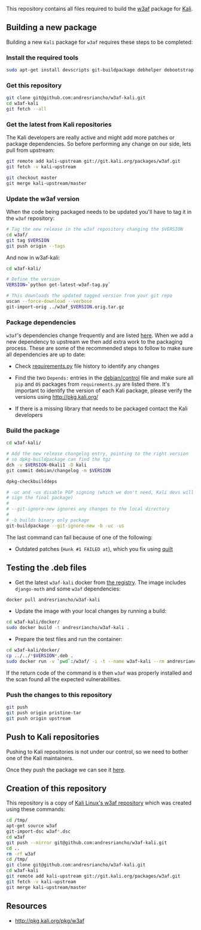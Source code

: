 This repository contains all files required to build the [w3af](https://github.com/andresriancho/w3af)
package for [Kali](http://www.kali.org/).

## Building a new package
Building a new `Kali` package for `w3af` requires these steps to be completed:

### Install the required tools
```bash
sudo apt-get install devscripts git-buildpackage debhelper debootstrap
```

### Get this repository
```bash
git clone git@github.com:andresriancho/w3af-kali.git
cd w3af-kali
git fetch --all
```

### Get the latest from Kali repositories

The Kali developers are really active and might add more patches or package dependencies.
So before performing any change on our side, lets pull from upstream:

```bash
git remote add kali-upstream git://git.kali.org/packages/w3af.git
git fetch -v kali-upstream

git checkout master
git merge kali-upstream/master
```

### Update the w3af version

When the code being packaged needs to be updated you'll have to tag it in the `w3af`
repository:
```bash
# Tag the new release in the w3af repository changing the $VERSION
cd w3af/
git tag $VERSION
git push origin --tags
```

And now in w3af-kali:
```bash
cd w3af-kali/

# Define the version
VERSION=`python get-latest-w3af-tag.py`

# This downloads the updated tagged version from your git repo
uscan --force-download --verbose
git-import-orig ../w3af_$VERSION.orig.tar.gz
```

### Package dependencies

`w3af`'s dependencies change frequently and are listed
[here](https://github.com/andresriancho/w3af/blob/master/w3af/core/controllers/dependency_check/requirements.py).
When we add a new dependency to upstream we then add extra work to the packaging
process. These are some of the recommended steps to follow to make sure all
dependencies are up to date:

 * Check [requirements.py](https://github.com/andresriancho/w3af/blob/master/w3af/core/controllers/dependency_check/requirements.py) file history to identify any changes

 * Find the two `Depends:` entries in the [debian/control](https://github.com/andresriancho/w3af-kali/blob/master/debian/control) file and make sure all `pip` and `OS` packages from `requirements.py` are listed there. It's important to identify the version of each Kali package, please verify the versions using http://pkg.kali.org/
 
 * If there is a missing library that needs to be packaged contact the Kali developers

### Build the package

```bash
cd w3af-kali/

# Add the new release changelog entry, pointing to the right version
# so dpkg-buildpackage can find the tgz
dch -v $VERSION-0kali1 -D kali
git commit debian/changelog -m $VERSION

dpkg-checkbuilddeps

# -uc and -us disable PGP signing (which we don't need, Kali devs will
# sign the final package)
#
# --git-ignore-new ignores any changes to the local directory
#
# -b builds binary only package
git-buildpackage --git-ignore-new -b -uc -us
```

The last command can fail because of one of the following:
 * Outdated patches (`Hunk #1 FAILED at`), which you fix using
 [quilt](https://pkg-perl.alioth.debian.org/howto/quilt.html#creating_a_patch)

## Testing the .deb files

 * Get the latest `w3af-kali` docker from [the registry](https://registry.hub.docker.com/u/andresriancho/w3af-kali/).
 The image includes `django-moth` and some `w3af` dependencies:

 ```bash
 docker pull andresriancho/w3af-kali
 ```

 * Update the image with your local changes by running a build:
 
 ```bash
 cd w3af-kali/docker/
 sudo docker build -t andresriancho/w3af-kali .
 ```
 
 * Prepare the test files and run the container:
 
 ```bash
 cd w3af-kali/docker/
 cp ../../*$VERSION*.deb .
 sudo docker run -v `pwd`:/w3af/ -i -t --name w3af-kali --rm andresriancho/w3af-kali $VERSION
 ```

 If the return code of the command is `0` then `w3af` was properly installed and the scan
 found all the expected vulnerabilities.

### Push the changes to this repository
```bash
git push
git push origin pristine-tar
git push origin upstream
```

## Push to Kali repositories
Pushing to Kali repositories is not under our control, so we need to bother one
of the Kali maintainers.

Once they push the package we can see it [here](http://pkg.kali.org/pkg/w3af).

## Creation of this repository
This repository is a copy of [Kali Linux's w3af repository](http://git.kali.org/gitweb/?p=packages/w3af.git;a=summary) which was created using these commands:

```bash
cd /tmp/
apt-get source w3af
git-import-dsc w3af*.dsc
cd w3af
git push --mirror git@github.com:andresriancho/w3af-kali.git
cd ..
rm -rf w3af
cd /tmp/
git clone git@github.com:andresriancho/w3af-kali.git
cd w3af-kali
git remote add kali-upstream git://git.kali.org/packages/w3af.git
git fetch -v kali-upstream
git merge kali-upstream/master
```

## Resources

 * http://pkg.kali.org/pkg/w3af
